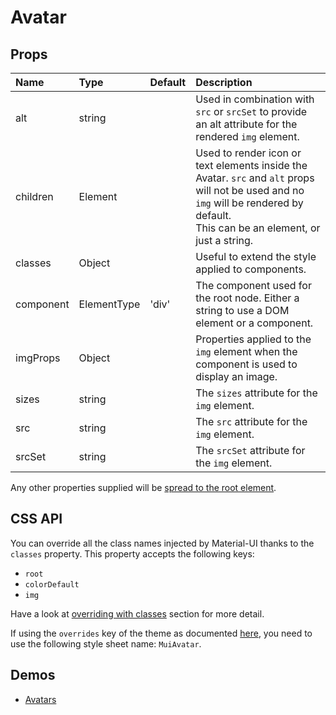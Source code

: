 <!--- This documentation is automatically generated, do not try to edit it. -->

# Avatar



## Props
| Name | Type | Default | Description |
|:-----|:-----|:--------|:------------|
| alt | string |  | Used in combination with `src` or `srcSet` to provide an alt attribute for the rendered `img` element. |
| children | Element |  | Used to render icon or text elements inside the Avatar. `src` and `alt` props will not be used and no `img` will be rendered by default.<br>This can be an element, or just a string. |
| classes | Object |  | Useful to extend the style applied to components. |
| component | ElementType | 'div' | The component used for the root node. Either a string to use a DOM element or a component. |
| imgProps | Object |  | Properties applied to the `img` element when the component is used to display an image. |
| sizes | string |  | The `sizes` attribute for the `img` element. |
| src | string |  | The `src` attribute for the `img` element. |
| srcSet | string |  | The `srcSet` attribute for the `img` element. |

Any other properties supplied will be [spread to the root element](/customization/api#spread).

## CSS API

You can override all the class names injected by Material-UI thanks to the `classes` property.
This property accepts the following keys:
- `root`
- `colorDefault`
- `img`

Have a look at [overriding with classes](/customization/overrides#overriding-with-classes)
section for more detail.

If using the `overrides` key of the theme as documented
[here](/customization/themes#customizing-all-instances-of-a-component-type),
you need to use the following style sheet name: `MuiAvatar`.

## Demos

- [Avatars](/demos/avatars)

